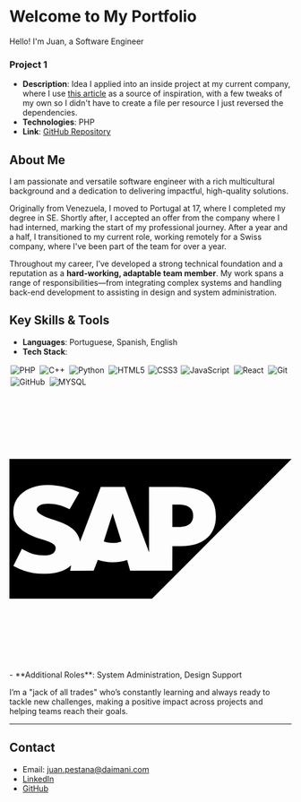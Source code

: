 # Welcome to My Portfolio
Hello! I'm Juan, a Software Engineer

### Project 1
- **Description**: Idea I applied into an inside project at my current company, where I use [this article](https://laravel-news.com/working-with-third-party-services-in-laravel) as a source of inspiration, with a few tweaks of my own so I didn't have to create a file per resource I just reversed the dependencies.
- **Technologies**: PHP
- **Link**: [GitHub Repository](#)

## About Me

I am passionate and versatile software engineer with a rich multicultural background and a dedication to delivering impactful, high-quality solutions.

Originally from Venezuela, I moved to Portugal at 17, where I completed my degree in SE. Shortly after, I accepted an offer from the company where I had interned, marking the start of my professional journey. After a year and a half, I transitioned to my current role, working remotely for a Swiss company, where I've been part of the team for over a year.

Throughout my career, I’ve developed a strong technical foundation and a reputation as a **hard-working, adaptable team member**. My work spans a range of responsibilities—from integrating complex systems and handling back-end development to assisting in design and system administration.

## Key Skills & Tools
- **Languages**: Portuguese, Spanish, English
- **Tech Stack**:
<img alt="PHP" src="https://shields.io/badge/-PHP-3776AB?style=flat&logo=php" style="margin:2px;"/>
<img alt="C++" src="https://img.shields.io/badge/c++%20-%2300599C.svg?&style=for-the-badge&logo=c%2B%2B&ogoColor=white" style="margin:2px;"/>
<img alt="Python" src="https://img.shields.io/badge/python%20-%2314354C.svg?&style=for-the-badge&logo=python&logoColor=white" style="margin:2px;"/>
<img alt="HTML5" src="https://img.shields.io/static/v1?style=for-the-badge&message=HTML5&color=E34F26&logo=HTML5&logoColor=FFFFFF&label=" style="margin:2px;"/>
<img alt="CSS3" src="https://img.shields.io/badge/css3%20-%231572B6.svg?&style=for-the-badge&logo=css3&logoColor=white" />
<img alt="JavaScript" src="https://img.shields.io/badge/javascript%20-%23323330.svg?&style=for-the-badge&logo=javascript&logoColor=%23F7DF1E" style="margin:2px;"/>
<img alt="React" src="https://img.shields.io/badge/react%20-%2320232a.svg?&style=for-the-badge&logo=react&logoColor=%2361DAFB" style="margin:2px;"/>
<img alt="Git" src="https://img.shields.io/badge/git%20-%23F05033.svg?&style=for-the-badge&logo=git&logoColor=white" style="margin:2px;"/>
<img alt="GitHub" src="https://img.shields.io/badge/github%20-%23121011.svg?&style=for-the-badge&logo=github&logoColor=white" style="margin:2px;"/>
<img alt="MYSQL" src="https://img.shields.io/badge/MySQL-4479A1?style=for-the-badge&logo=mysql&logoColor=white" style="margin:2px;"/>
<svg role="img" viewBox="0 0 24 24" xmlns="http://www.w3.org/2000/svg">SAP<path d="M0 6.064v11.872h12.13L24 6.064zm3.264 2.208h.005c.863.001 1.915.245 2.676.633l-.82 1.43c-.835-.404-1.255-.442-1.73-.467-.708-.038-1.064.215-1.069.488-.007.332.669.633 1.305.838.964.306 2.19.715 2.377 1.9L7.77 8.437h2.046l2.064 5.576-.007-5.575h2.37c2.257 0 3.318.764 3.318 2.519 0 1.575-1.09 2.514-2.936 2.514h-.763l-.01 2.094-3.588-.003-.25-.908c-.37.122-.787.189-1.23.189-.456 0-.885-.071-1.263-.2l-.358.919-2 .006.09-.462c-.029.025-.057.05-.087.074-.535.43-1.208.629-2.037.644l-.213.002a5.075 5.075 0 0 1-2.581-.675l.73-1.448c.79.467 1.286.572 1.956.558.347-.007.598-.07.761-.239a.557.557 0 0 0 .156-.369c.007-.376-.53-.553-1.185-.756-.531-.164-1.135-.389-1.606-.735-.559-.41-.825-.924-.812-1.65a1.99 1.99 0 0 1 .566-1.377c.519-.537 1.357-.863 2.363-.863zm10.597 1.67v1.904h.521c.694 0 1.247-.23 1.248-.964 0-.709-.554-.94-1.248-.94zm-5.087.767l-.748 2.362c.223.085.481.133.757.133.268 0 .52-.047.742-.126l-.736-2.37z"/></svg>
- **Additional Roles**: System Administration, Design Support

I’m a "jack of all trades" who’s constantly learning and always ready to tackle new challenges, making a positive impact across projects and helping teams reach their goals.

---

## Contact
- Email: juan.pestana@daimani.com
- [LinkedIn](https://www.linkedin.com/in/juan-pestana-b5041822a?utm_source=share&utm_campaign=share_via&utm_content=profile&utm_medium=android_app )
- [GitHub](https://github.com/Juan-DP/)
